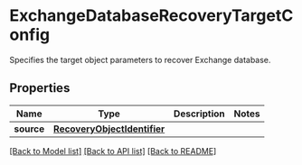 # ExchangeDatabaseRecoveryTargetConfig

Specifies the target object parameters to recover Exchange database.

## Properties
Name | Type | Description | Notes
------------ | ------------- | ------------- | -------------
**source** | [**RecoveryObjectIdentifier**](RecoveryObjectIdentifier.md) |  | 

[[Back to Model list]](../README.md#documentation-for-models) [[Back to API list]](../README.md#documentation-for-api-endpoints) [[Back to README]](../README.md)


